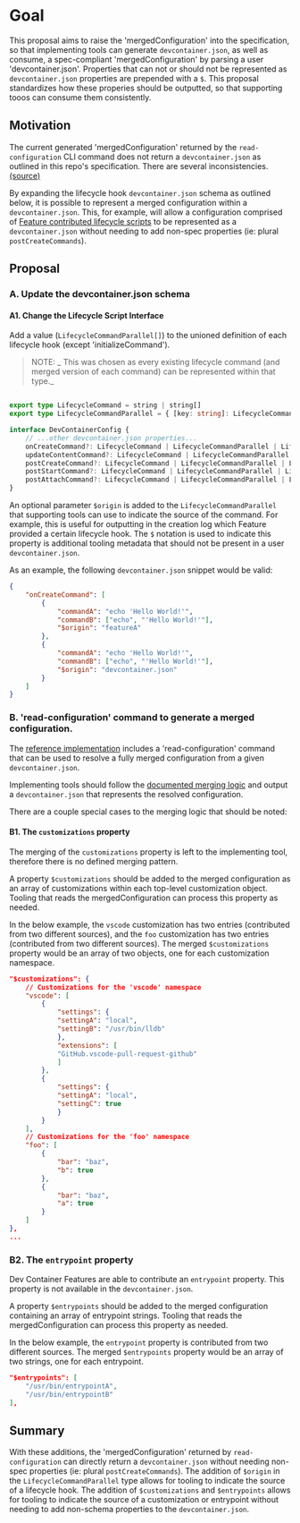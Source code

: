 # Goal


This proposal aims to raise the 'mergedConfiguration' into the specification, so that implementing tools can generate `devcontainer.json`, as well as consume, a spec-compliant 'mergedConfiguration' by parsing a user 'devcontainer.json'.  Properties that can not or should not be represented as `devcontainer.json` properties are prepended with a `$`.  This proposal standardizes how these properies should be outputted, so that supporting tooos can consume them consistently.

## Motivation

The current generated 'mergedConfiguration' returned by the `read-configuration` CLI command does not return a `devcontainer.json` as outlined in this repo's specification. There are several inconsistencies. [(source)](https://github.com/devcontainers/cli/pull/390#issuecomment-1430190326)

By expanding the lifecycle hook `devcontainer.json` schema as outlined below, it is possible to represent a merged configuration within a `devcontainer.json`.  This, for example, will allow a configuration comprised of [Feature contributed lifecycle scripts](./features-contribute-lifecycle-scripts.md) to be represented as a `devcontainer.json` without needing to add non-spec properties (ie: plural `postCreateCommands`).

## Proposal

### A. Update the devcontainer.json schema

#### A1. Change the Lifecycle Script Interface

Add a value (`LifecycleCommandParallel[]`) to the unioned definition of each lifecycle hook (except 'initializeCommand').

> NOTE: _ This was chosen as every existing lifecycle command (and merged version of each command) can be represented within that type._

```typescript

export type LifecycleCommand = string | string[]
export type LifecycleCommandParallel = { [key: string]: LifecycleCommand; $origin?: string };

interface DevContainerConfig {
    // ...other devcontainer.json properties...
	onCreateCommand?: LifecycleCommand | LifecycleCommandParallel | LifecycleCommandParallel[]
	updateContentCommand?: LifecycleCommand | LifecycleCommandParallel | LifecycleCommandParallel[]
	postCreateCommand?: LifecycleCommand | LifecycleCommandParallel | LifecycleCommandParallel[]
	postStartCommand?: LifecycleCommand | LifecycleCommandParallel | LifecycleCommandParallel[]
	postAttachCommand?: LifecycleCommand | LifecycleCommandParallel | LifecycleCommandParallel[]
}
```

An optional parameter `$origin` is added to the `LifecycleCommandParallel` that supporting tools can use to indicate the source of the command.  For example, this is useful for outputting in the creation log which Feature provided a certain lifecycle hook.  The `$` notation is used to indicate this property is additional tooling metadata that should not be present in a user `devcontainer.json`.

As an example, the following `devcontainer.json` snippet would be valid:

```json
{
	"onCreateCommand": [
		{
			"commandA": "echo 'Hello World!'",
			"commandB": ["echo", "'Hello World!'"],
			"$origin": "featureA"
		},
		{
			"commandA": "echo 'Hello World!'",
			"commandB": ["echo", "'Hello World!'"],
			"$origin": "devcontainer.json"
		}
	]
}
```

### B. 'read-configuration' command to generate a merged configuration.

The [reference implementation](https://github.com/devcontainers/cli) includes a 'read-configuration' command that can be used to resolve a fully merged configuration from a given `devcontainer.json`.

Implementing tools should follow the [documented merging logic](https://containers.dev/implementors/spec/#merge-logic) and output a `devcontainer.json` that represents the resolved configuration.

There are a couple special cases to the merging logic that should be noted:

#### B1. The `customizations` property

The merging of the `customizations` property is left to the implementing tool, therefore there is no defined merging pattern. 

A property `$customizations` should be added to the merged configuration as an array of customizations within each top-level customization object.  Tooling that reads the mergedConfiguration can process this property as needed.

In the below example, the `vscode` customization has two entries (contributed from two different sources), and the `foo` customization has two entries (contributed from two different sources).  The merged `$customizations` property would be an array of two objects, one for each customization namespace.

```json
"$customizations": {
	// Customizations for the 'vscode' namespace
	"vscode": [
		{
			"settings": {
			"settingA": "local",
			"settingB": "/usr/bin/lldb"
			},
			"extensions": [
			"GitHub.vscode-pull-request-github"
			]
		},
		{
			"settings": {
			"settingA": "local",
			"settingC": true
			}
		}
	],
	// Customizations for the 'foo' namespace
	"foo": [
		{
			"bar": "baz",
			"b": true
		},
		{
			"bar": "baz",
			"a": true
		}
	]
},
...
```

### B2. The `entrypoint` property

Dev Container Features are able to contribute an `entrypoint` property. This property is not available in the `devcontainer.json`.

A property `$entrypoints` should be added to the merged configuration containing an array of entrypoint strings.  Tooling that reads the mergedConfiguration can process this property as needed.

In the below example, the `entrypoint` property is contributed from two different sources.  The merged `$entrypoints` property would be an array of two strings, one for each entrypoint.

```json
"$entrypoints": [
	"/usr/bin/entrypointA",
	"/usr/bin/entrypointB"
],
```

## Summary

With these additions, the 'mergedConfiguration' returned by `read-configuration` can directly return a `devcontainer.json` without needing non-spec properties (ie: plural `postCreateCommands`).  The addition of `$origin` in the `LifecycleCommandParallel` type allows for tooling to indicate the source of a lifecycle hook.  The addition of `$customizations` and `$entrypoints` allows for tooling to indicate the source of a customization or entrypoint without needing to add non-schema properties to the `devcontainer.json`.

